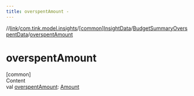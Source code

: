 ```yaml
---
title: overspentAmount -
---
```

//[link](../../../index.md)/[com.tink.model.insights](../../index.md)/[[common]InsightData](../index.md)/[BudgetSummaryOverspentData](index.md)/[overspentAmount](overspent-amount.md)



# overspentAmount  
[common]  
Content  
val [overspentAmount](overspent-amount.md): [Amount](../../../com.tink.model.misc/[common]-amount/index.md)  



